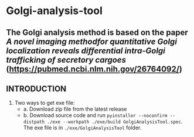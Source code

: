 # Golgi-analysis-tool


## The Golgi analysis method is based on the paper _A novel imaging methodfor quantitative Golgi localization reveals differential intra-Golgi trafficking of secretory cargoes_ (https://pubmed.ncbi.nlm.nih.gov/26764092/)

## INTRODUCTION 

1. Two ways to get exe file:
   - a. Download zip file from the latest release
   - b. Download source code and run `pyinstaller --noconfirm --distpath ./exe --workpath ./exe/build GolgiAnalysisTool.spec`. The exe file is in `./exe/GolgiAnalysisTool` folder.
